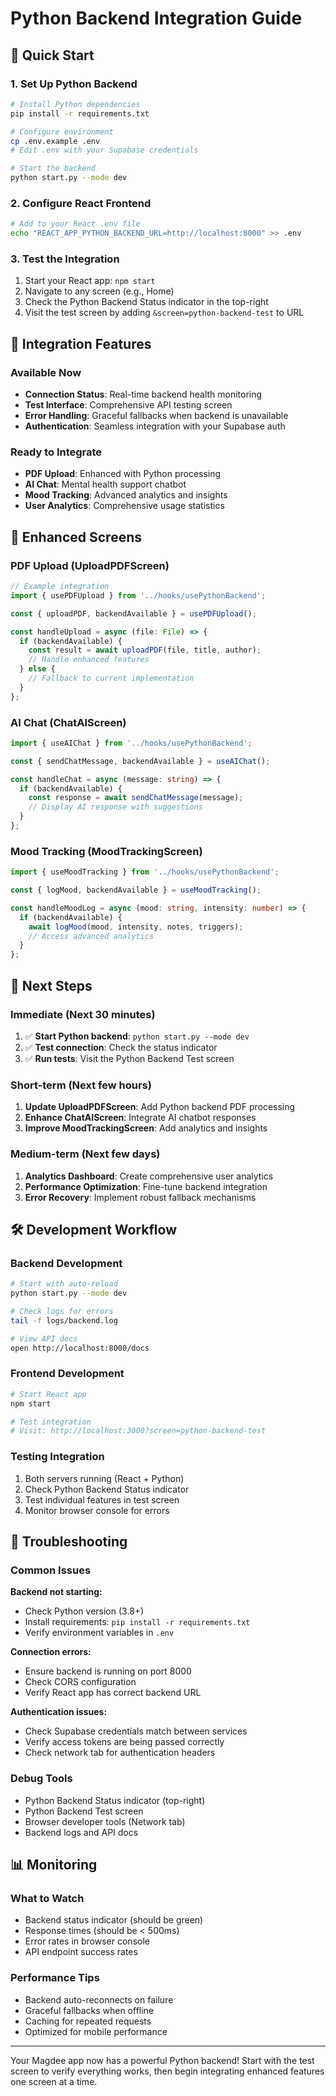 # Python Backend Integration Guide

## 🚀 Quick Start

### 1. Set Up Python Backend

```bash
# Install Python dependencies
pip install -r requirements.txt

# Configure environment
cp .env.example .env
# Edit .env with your Supabase credentials

# Start the backend
python start.py --mode dev
```

### 2. Configure React Frontend

```bash
# Add to your React .env file
echo "REACT_APP_PYTHON_BACKEND_URL=http://localhost:8000" >> .env
```

### 3. Test the Integration

1. Start your React app: `npm start`
2. Navigate to any screen (e.g., Home)
3. Check the Python Backend Status indicator in the top-right
4. Visit the test screen by adding `&screen=python-backend-test` to URL

## 🔌 Integration Features

### Available Now
- **Connection Status**: Real-time backend health monitoring
- **Test Interface**: Comprehensive API testing screen
- **Error Handling**: Graceful fallbacks when backend is unavailable
- **Authentication**: Seamless integration with your Supabase auth

### Ready to Integrate
- **PDF Upload**: Enhanced with Python processing
- **AI Chat**: Mental health support chatbot
- **Mood Tracking**: Advanced analytics and insights
- **User Analytics**: Comprehensive usage statistics

## 📱 Enhanced Screens

### PDF Upload (UploadPDFScreen)
```typescript
// Example integration
import { usePDFUpload } from '../hooks/usePythonBackend';

const { uploadPDF, backendAvailable } = usePDFUpload();

const handleUpload = async (file: File) => {
  if (backendAvailable) {
    const result = await uploadPDF(file, title, author);
    // Handle enhanced features
  } else {
    // Fallback to current implementation
  }
};
```

### AI Chat (ChatAIScreen)
```typescript
import { useAIChat } from '../hooks/usePythonBackend';

const { sendChatMessage, backendAvailable } = useAIChat();

const handleChat = async (message: string) => {
  if (backendAvailable) {
    const response = await sendChatMessage(message);
    // Display AI response with suggestions
  }
};
```

### Mood Tracking (MoodTrackingScreen)
```typescript
import { useMoodTracking } from '../hooks/usePythonBackend';

const { logMood, backendAvailable } = useMoodTracking();

const handleMoodLog = async (mood: string, intensity: number) => {
  if (backendAvailable) {
    await logMood(mood, intensity, notes, triggers);
    // Access advanced analytics
  }
};
```

## 🎯 Next Steps

### Immediate (Next 30 minutes)
1. ✅ **Start Python backend**: `python start.py --mode dev`
2. ✅ **Test connection**: Check the status indicator
3. ✅ **Run tests**: Visit the Python Backend Test screen

### Short-term (Next few hours)
1. **Update UploadPDFScreen**: Add Python backend PDF processing
2. **Enhance ChatAIScreen**: Integrate AI chatbot responses
3. **Improve MoodTrackingScreen**: Add analytics and insights

### Medium-term (Next few days)
1. **Analytics Dashboard**: Create comprehensive user analytics
2. **Performance Optimization**: Fine-tune backend integration
3. **Error Recovery**: Implement robust fallback mechanisms

## 🛠️ Development Workflow

### Backend Development
```bash
# Start with auto-reload
python start.py --mode dev

# Check logs for errors
tail -f logs/backend.log

# View API docs
open http://localhost:8000/docs
```

### Frontend Development
```bash
# Start React app
npm start

# Test integration
# Visit: http://localhost:3000?screen=python-backend-test
```

### Testing Integration
1. Both servers running (React + Python)
2. Check Python Backend Status indicator
3. Test individual features in test screen
4. Monitor browser console for errors

## 🔧 Troubleshooting

### Common Issues

**Backend not starting:**
- Check Python version (3.8+)
- Install requirements: `pip install -r requirements.txt`
- Verify environment variables in `.env`

**Connection errors:**
- Ensure backend is running on port 8000
- Check CORS configuration
- Verify React app has correct backend URL

**Authentication issues:**
- Check Supabase credentials match between services
- Verify access tokens are being passed correctly
- Check network tab for authentication headers

### Debug Tools
- Python Backend Status indicator (top-right)
- Python Backend Test screen
- Browser developer tools (Network tab)
- Backend logs and API docs

## 📊 Monitoring

### What to Watch
- Backend status indicator (should be green)
- Response times (should be < 500ms)
- Error rates in browser console
- API endpoint success rates

### Performance Tips
- Backend auto-reconnects on failure
- Graceful fallbacks when offline
- Caching for repeated requests
- Optimized for mobile performance

---

Your Magdee app now has a powerful Python backend! Start with the test screen to verify everything works, then begin integrating enhanced features one screen at a time.